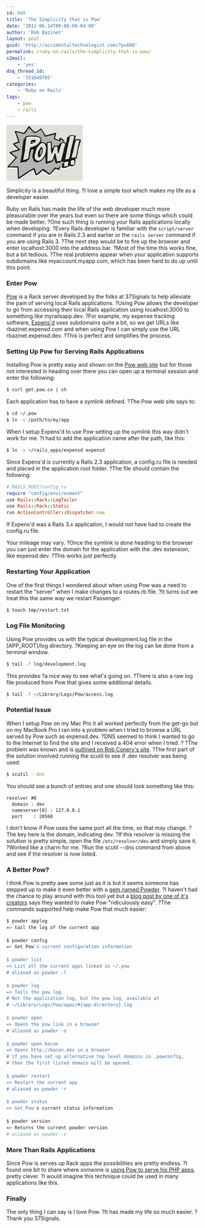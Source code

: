 ```yaml
---
id: 660
title: 'The Simplicity that is Pow'
date: '2011-06-14T09:00:09-04:00'
author: 'Rob Bazinet'
layout: post
guid: 'http://accidentaltechnologist.com/?p=660'
permalink: /ruby-on-rails/the-simplicity-that-is-pow/
s2mail:
    - 'yes'
dsq_thread_id:
    - '331840705'
categories:
    - 'Ruby on Rails'
tags:
    - pow
    - rails
---
```


![Logo pow](/assets/img/2011/06/logo-pow.png "logo-pow.png")

Simplicity is a beautiful thing. ?I love a simple tool which makes my life as a developer easier.

Ruby on Rails has made the life of the web developer much more pleasurable over the years but even so there are some things which could be made better. ?One such thing is running your Rails applications locally when developing. ?Every Rails developer is familiar with the `script/server` command if you are in Rails 2.3 and earlier or the `rails server` command if you are using Rails 3. ?The next step would be to fire up the browser and enter localhost:3000 into the address bar. ?Most of the time this works fine, but a bit tedious. ?The real problems appear when your application supports subdomains like myaccount.myapp.com, which has been hard to do up until this point.

### Enter Pow

[Pow](http://pow.cx/) is a Rack server developed by the folks at 37Signals to help alleviate the pain of serving local Rails applications. ?Using Pow allows the developer to go from accessing their local Rails application using localhost:3000 to something like myrailsapp.dev. ?For example, my expense tracking software, [Expens'd](http://expensd.com) uses subdomains quite a bit, so we get URLs like rbazinet.expensd.com and when using Pow I can simply use the URL rbazinet.expensd.dev. ?This is perfect and simplifies the process.

### Setting Up Pow for Serving Rails Applications

Installing Pow is pretty easy and shown on the [Pow web site](http://pow.cx/) but for those not interested in heading over there you can open up a terminal session and enter the following:

```bash
$ curl get.pow.cx | sh
```

Each application has to have a symlink defined. ?The Pow web site says to:

```bash
$ cd ~/.pow
$ ln -s /path/to/my/app
```

When I setup Expens'd to use Pow setting up the symlink this way didn't work for me. ?I had to add the application name after the path, like this:

```bash
$ ln -s ~/rails_apps/expensd expensd
```

Since Expens'd is currently a Rails 2.3 application, a config.ru file is needed and placed in the application root folder. ?The file should contain the following:

```ruby
# RAILS_ROOT/config.ru
require "config/environment"
use Rails::Rack::LogTailer
use Rails::Rack::Static
run ActionController::Dispatcher.new
```

If Expens'd was a Rails 3.x application, I would not have had to create the config.ru file.

Your mileage may vary. ?Once the symlink is done heading to the browser you can just enter the domain for the application with the .dev extension, like expensd.dev. ?This works just perfectly.

### Restarting Your Application

One of the first things I wondered about when using Pow was a need to restart the "server" when I make changes to a routes.rb file. ?It turns out we treat this the same way we restart Passenger.

```bash
$ touch tmp/restart.txt
```

### Log File Monitoring

Using Pow provides us with the typical development.log file in the \[APP\_ROOT\]/log directory. ?Keeping an eye on the log can be done from a terminal window.

```bash
$ tail -f log/development.log
```

This provides ?a nice way to see what's going on. ?There is also a raw log file produced from Pow that gives some additional details.

```bash
$ tail -f ~/Library/Logs/Pow/access.log
```

### Potential Issue

When I setup Pow on my Mac Pro it all worked perfectly from the get-go but on my MacBook Pro I ran into a problem when I tried to browse a URL served by Pow such as expensd.dev. ?DNS seemed to think I wanted to go to the Internet to find the site and I received a 404 error when I tried. ? ?The problem was known and is [outlined on Rob Conery's site](http://wekeroad.com/post/4430429941/fixing-the-dev-resolution-on-snow-leopard-for-pow). ?The first part of the solution involved running the scutil to see if .dev resolver was being used:

```bash
$ scutil --dns
```

You should see a bunch of entries and one should look something like this:

```
resolver #8
  domain : dev
  nameserver[0] : 127.0.0.1
  port    : 20560
```

I don't know if Pow uses the same port all the time, so that may change. ?The key here is the domain, indicating dev. ?If this resolver is missing the solution is pretty simple, open the file `/etc/resolver/dev` and simply save it. ?Worked like a charm for me. ?Run the scutil --dns command from above and see if the resolver is now listed.

### A Better Pow?

I think Pow is pretty awe some just as it is but it seems someone has stepped up to make it even better with a [gem named Powder](https://github.com/Rodreegez/powder). ?I haven't had the chance to play around with this tool yet but a [blog post by one of it's creators](http://logicalfriday.com/2011/05/25/powder-making-pow-even-easier/) says they wanted to make Pow "ridiculously easy". ?The commands supported help make Pow that much easier:

```bash
$ powder applog
=> tail the log of the current app

$ powder config
=> Get Pow's current configuration information

$ powder list
=> List all the current apps linked in ~/.pow
# aliased as powder -l

$ powder log
=> Tails the pow log.
# Not the application log, but the pow log, available at
# ~/Library/Logs/Pow/apps/#{app-directory}.log

$ powder open
=> Opens the pow link in a browser
# aliased as powder -o

$ powder open bacon
=> Opens http://bacon.dev in a browser
# if you have set up alternative top level domains in .powconfig,
# then the first listed domain will be opened.

$ powder restart
=> Restart the current app
# aliased as powder -r

$ powder status
=> Get Pow's current status information

$ powder version
=> Returns the current powder version
# aliased as powder -v
```

### More Than Rails Applications

Since Pow is serves up Rack apps the possibilities are pretty endless. ?I found one bit to share where someone is [using Pow to serve his PHP apps](http://stuff-things.net/2011/05/16/legacy-development-with-pow/), pretty clever. ?I would imagine this technique could be used in many applications like this.

### Finally

The only thing I can say is I love Pow. ?It has made my life so much easier. ?Thank you 37Signals.